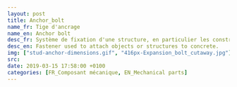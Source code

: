 ```yaml
---
layout: post
title: Anchor_bolt
name_fr: Tige d'ancrage
name_en: Anchor bolt
desc_fr: Système de fixation d'une structure, en particulier les constructions métalliques, sur une fondation en béton. Le principe consiste à noyer dans la fondation en béton la tête d'un boulon en laissant à l'air libre une tige filetée sur laquelle viendra se fixer la base de la structure métallique à l'aide d'une rondelle et d'un écrou.
desc_en: Fastener used to attach objects or structures to concrete.
img: ["stud-anchor-dimensions.gif", "416px-Expansion_bolt_cutaway.jpg"]
src: 
date: 2019-03-15 17:58:00 +0100
categories: [FR_Composant mécanique, EN_Mechanical parts]
---
```

